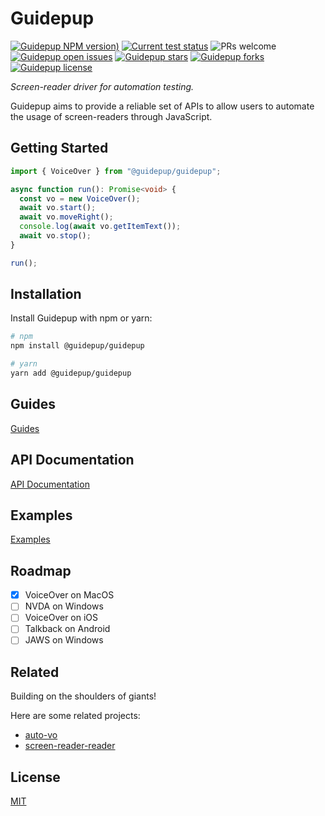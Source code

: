 # Guidepup

[![Guidepup NPM version)](https://img.shields.io/npm/v/@guidepup/guidepup)](https://www.npmjs.com/package/@guidepup/guidepup)
[![Current test status](https://github.com/guidepup/guidepup/workflows/Test/badge.svg)](https://github.com/guidepup/guidepup/actions/workflows/test.yml)
![PRs welcome](https://img.shields.io/badge/PRs-welcome-brightgreen.svg)
[![Guidepup open issues](https://img.shields.io/github/issues/guidepup/guidepup)](https://github.com/guidepup/guidepup/issues)
[![Guidepup stars](https://img.shields.io/github/stars/guidepup/guidepup)](https://github.com/guidepup/guidepup/stargazers)
[![Guidepup forks](https://img.shields.io/github/forks/guidepup/guidepup)](https://github.com/guidepup/guidepup/network/members)
[![Guidepup license](https://img.shields.io/github/license/guidepup/guidepup)](https://github.com/guidepup/guidepup/blob/main/LICENSE)

_Screen-reader driver for automation testing._

Guidepup aims to provide a reliable set of APIs to allow users to automate the
usage of screen-readers through JavaScript.

## Getting Started

```ts
import { VoiceOver } from "@guidepup/guidepup";

async function run(): Promise<void> {
  const vo = new VoiceOver();
  await vo.start();
  await vo.moveRight();
  console.log(await vo.getItemText());
  await vo.stop();
}

run();
```

## Installation

Install Guidepup with npm or yarn:

```bash
# npm
npm install @guidepup/guidepup

# yarn
yarn add @guidepup/guidepup
```

## Guides

[Guides](https://github.com/guidepup/guidepup/tree/main/guides)

## API Documentation

[API Documentation](https://guidepup.github.io/guidepup/)

## Examples

[Examples](https://github.com/guidepup/guidepup/tree/main/examples)

## Roadmap

- [x] VoiceOver on MacOS
- [ ] NVDA on Windows
- [ ] VoiceOver on iOS
- [ ] Talkback on Android
- [ ] JAWS on Windows

## Related

Building on the shoulders of giants!

Here are some related projects:

- [auto-vo](https://github.com/AccessLint/auto-vo)
- [screen-reader-reader](https://github.com/phenomnomnominal/screen-reader-reader)

## License

[MIT](https://github.com/guidepup/guidepup/blob/main/LICENSE)
